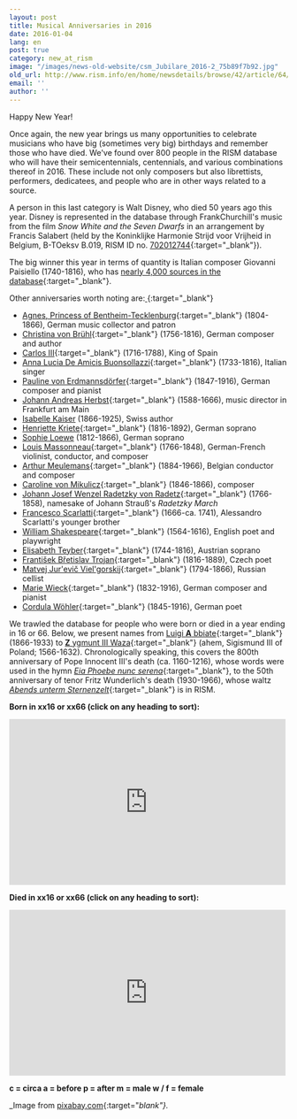 ```yaml
---
layout: post
title: Musical Anniversaries in 2016
date: 2016-01-04
lang: en
post: true
category: new_at_rism
image: "/images/news-old-website/csm_Jubilare_2016-2_75b89f7b92.jpg"
old_url: http://www.rism.info/en/home/newsdetails/browse/42/article/64/musical-anniversaries-in-2016.html
email: ''
author: ''
---
```


Happy New Year!

Once again, the new year brings us many opportunities to celebrate musicians who have big (sometimes very big) birthdays and remember those who have died. We've found over 800 people in the RISM database who will have their semicentennials, centennials, and various combinations thereof in 2016. These include not only composers but also librettists, performers, dedicatees, and people who are in other ways related to a source.

A person in this last category is Walt Disney, who died 50 years ago this year. Disney is represented in the database through FrankChurchill's music from the film _Snow White and the Seven Dwarfs_ in an arrangement by Francis Salabert (held by the Koninklijke Harmonie Strijd voor Vrijheid in Belgium, B-TOeksv B.019, RISM ID no. [702012744](https://opac.rism.info/search?id=702012744){:target="_blank"}).

The big winner this year in terms of quantity is Italian composer Giovanni Paisiello (1740-1816), who has [nearly 4,000 sources in the database](https://opac.rism.info/search?View=rism&author=Giovanni+Paisiello){:target="_blank"}.

Other anniversaries worth noting are:[
](https://opac.rism.info/metaopac/search?View=rism&q=189529342){:target="_blank"}

- [Agnes, Princess of Bentheim-Tecklenburg](https://opac.rism.info/metaopac/search?View=rism&q=189529342){:target="_blank"} (1804-1866), German music collector and patron
- [Christina von Brühl](https://opac.rism.info/metaopac/search?View=rism&q=116750715){:target="_blank"} (1756-1816), German composer and author
- [Carlos III](https://opac.rism.info/metaopac/search?View=rism&q=118925059){:target="_blank"} (1716-1788), King of Spain
- [Anna Lucia De Amicis Buonsollazzi](https://opac.rism.info/metaopac/search?View=rism&q=Buonsollazzi){:target="_blank"} (1733-1816), Italian singer
- [Pauline von Erdmannsdörfer](https://opac.rism.info/metaopac/search?View=rism&q=116531460){:target="_blank"} (1847-1916), German composer and pianist
- [Johann Andreas Herbst](https://opac.rism.info/search?View=rism&author=123936993){:target="_blank"} (1588-1666), music director in Frankfurt am Main
- [Isabelle Kaiser](https://opac.rism.info/metaopac/search?View=rism&q=116026650 "external-link-new-window") (1866-1925), Swiss author
- [Henriette Kriete](https://opac.rism.info/metaopac/search?View=rism&q=116545992){:target="_blank"} (1816-1892), German soprano
- [Sophie Loewe](https://opac.rism.info/metaopac/search?View=rism&q=117037621 "external-link-new-window") (1812-1866), German soprano
- [Louis Massonneau](https://opac.rism.info/search?View=rism&author=116836415){:target="_blank"} (1766-1848), German-French violinist, conductor, and composer
- [Arthur Meulemans](https://opac.rism.info/search?View=rism&author=120905477){:target="_blank"} (1884-1966), Belgian conductor and composer
- [Caroline von Mikulicz](https://opac.rism.info/metaopac/search?View=rism&q=Caroline+von+Mikulicz){:target="_blank"} (1846-1866), composer
- [Johann Josef Wenzel Radetzky von Radetz](https://opac.rism.info/metaopac/search?View=rism&q=Radetzky){:target="_blank"} (1766-1858), namesake of Johann Strauß's _Radetzky March_
- [Francesco Scarlatti](https://opac.rism.info/search?View=rism&author=131748688){:target="_blank"} (1666-ca. 1741), Alessandro Scarlatti's younger brother
- [William Shakespeare](https://opac.rism.info/metaopac/search?View=rism&q=William+Shakespeare){:target="_blank"} (1564-1616), English poet and playwright
- [Elisabeth Teyber](https://opac.rism.info/metaopac/search?View=rism&q=131976281){:target="_blank"} (1744-1816), Austrian soprano
- [František Břetislav Trojan](https://opac.rism.info/metaopac/search?View=rism&q=Franti%C5%A1ek+B%C5%99etislav+Trojan){:target="_blank"} (1816-1889), Czech poet
- [Matvej Jur'evič Viel'gorskij](https://opac.rism.info/metaopac/search?View=rism&q=118982044){:target="_blank"} (1794-1866), Russian cellist
- [Marie Wieck](https://opac.rism.info/metaopac/search?View=rism&q=117346748){:target="_blank"} (1832-1916), German composer and pianist
- [Cordula Wöhler](https://opac.rism.info/metaopac/search?View=rism&q=136125425){:target="_blank"} (1845-1916), German poet

We trawled the database for people who were born or died in a year ending in 16 or 66. Below, we present names from [Luigi **A** bbiate](https://opac.rism.info/search?View=rism&author=Luigi+Abbiate){:target="_blank"} (1866-1933) to [**Z** ygmunt III Waza](https://opac.rism.info/search?id=452507522){:target="_blank"} (ahem, Sigismund III of Poland; 1566-1632). Chronologically speaking, this covers the 800th anniversary of Pope Innocent III's death (ca. 1160-1216), whose words were used in the hymn [_Eia Phoebe nunc serena_](https://opac.rism.info/search?id=454000421){:target="_blank"}, to the 50th anniversary of tenor Fritz Wunderlich's death (1930-1966), whose waltz [_Abends unterm Sternenzelt_](https://opac.rism.info/search?id=457000441){:target="_blank"} is in RISM.

**Born in xx16 or xx66 (click on any heading to sort):**
<iframe width="500" height="300" scrolling="yes" frameborder="no" src="https://www.google.com/fusiontables/embedviz?viz=GVIZ&amp;t=TABLE&amp;q=select+col0%2C+col1%2C+col2+from+19kiz0pEuED6QYnobzo35iN9X-kjDLEX29Nxbb77Q&amp;containerId=googft-gviz-canvas"></iframe>

**Died in xx16 or xx66 (click on any heading to sort):**
<iframe width="500" height="300" scrolling="yes" frameborder="no" src="https://www.google.com/fusiontables/embedviz?viz=GVIZ&amp;t=TABLE&amp;q=select+col0%2C+col1%2C+col2+from+1dNgB2HKvkXLD9gNIylBWA7aZWHly1ETbUyjPVMZ-&amp;containerId=googft-gviz-canvas"></iframe>

**c = circa
a = before
p = after
m = male
w / f = female**

_Image from [pixabay.com](https://pixabay.com/de/jahreswechsel-2016-jahreswende-936219/){:target="_blank"}._